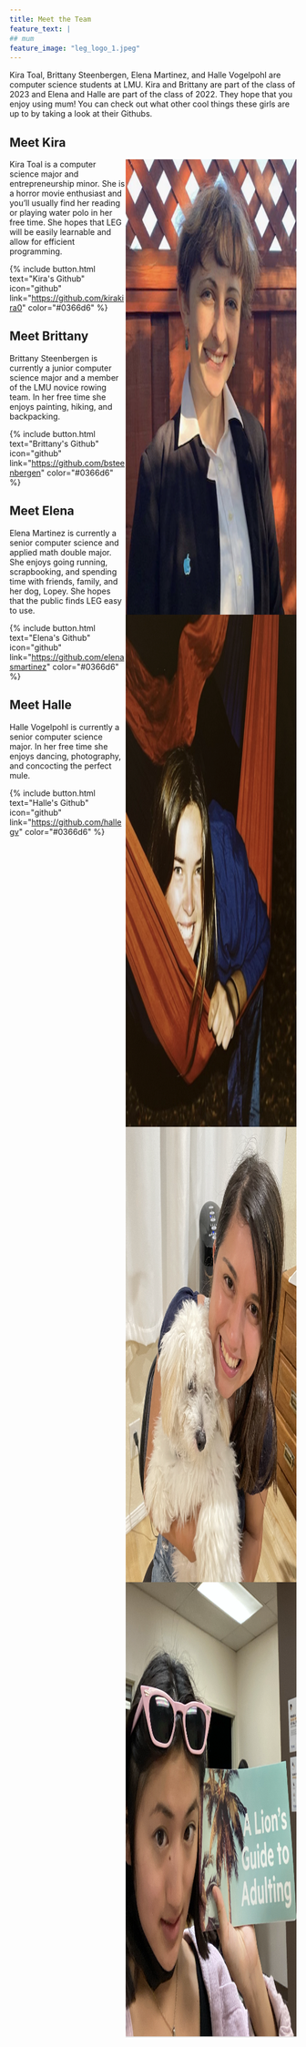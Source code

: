 ```yaml
---
title: Meet the Team
feature_text: |
## mum
feature_image: "leg_logo_1.jpeg"
---
```


Kira Toal, Brittany Steenbergen, Elena Martinez, and Halle Vogelpohl are computer science students at LMU. Kira and Brittany are part of the class of 2023 and Elena and Halle are part of the class of 2022. They hope that you enjoy using mum! You can check out what other cool things these girls are up to by taking a look at their Githubs.

## Meet Kira

<img style="float: right;" src="kira_pic.png" position="right" width="300" height="800">

Kira Toal is a computer science major and entrepreneurship minor. She is a horror movie enthusiast and you’ll usually find her reading or playing water polo in her free time. She hopes that LEG will be easily learnable and allow for efficient programming.

{% include button.html text="Kira's Github" icon="github" link="https://github.com/kirakira0" color="#0366d6" %}

## Meet Brittany

<img style="float: right;" src="brittany_pic.png" position="right" width="300" height="900">

Brittany Steenbergen is currently a junior computer science major and a member of the LMU novice rowing team. In her free time she enjoys painting, hiking, and backpacking.

{% include button.html text="Brittany's Github" icon="github" link="https://github.com/bsteenbergen" color="#0366d6" %}

## Meet Elena

<img style="float: right;" src="elena_pic.png" position="right" width="300" height="800">

Elena Martinez is currently a senior computer science and applied math double major. She enjoys going running, scrapbooking, and spending time with friends, family, and her dog, Lopey. She hopes that the public finds LEG easy to use.

{% include button.html text="Elena's Github" icon="github" link="https://github.com/elenasmartinez" color="#0366d6" %}

## Meet Halle

<img style="float: right;" src="halle_pic.png" position="right" width="300" height="800">

Halle Vogelpohl is currently a senior computer science major. In her free time she enjoys dancing, photography, and concocting the perfect mule.

{% include button.html text="Halle's Github" icon="github" link="https://github.com/hallegv" color="#0366d6" %}
